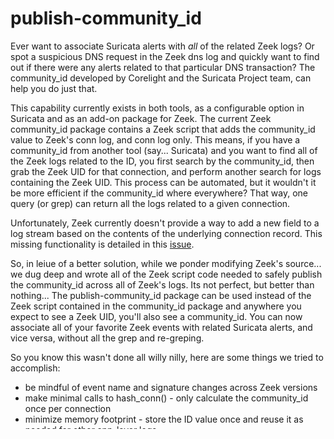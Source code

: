 # publish-community_id
Ever want to associate Suricata alerts with *all* of the related Zeek logs?  Or spot a suspicious DNS request in the Zeek dns log and quickly want to find out if there were any alerts related to that particular DNS transaction?  The community_id developed by Corelight and the Suricata Project team, can help you do just that.  

This capability currently exists in both tools, as a configurable option in Suricata and as an add-on package for Zeek.  The current Zeek community_id package contains a Zeek script that adds the community_id value to Zeek's conn log, and conn log only.  This means, if you have a community_id from another tool (say... Suricata) and you want to find all of the Zeek logs related to the ID, you first search by the community_id, then grab the Zeek UID for that connection, and perform another search for logs containing the Zeek UID.  This process can be automated, but it wouldn't it be more efficient if the community_id where everywhere?  That way, one query (or grep) can return all the logs related to a given connection. 

Unfortunately, Zeek currently doesn't provide a way to add a new field to a log stream based on the contents of the underlying connection record.  This missing functionality is detailed in this [issue](https://github.com/corelight/zeek-community-id/issues/3).  


So, in leiue of a better solution, while we ponder modifying Zeek's source... we dug deep and wrote all of the Zeek script code needed to safely publish the community_id across all of Zeek's logs.  Its not perfect, but better than nothing...  The publish-community_id package can be used instead of the Zeek script contained in the community_id package and anywhere you expect to see a Zeek UID, you'll also see a community_id.  You can now associate all of your favorite Zeek events with related Suricata alerts, and vice versa, without all the grep and re-greping.

So you know this wasn't done all willy nilly, here are some things we tried to accomplish:

* be mindful of event name and signature changes across Zeek versions
* make minimal calls to hash_conn() - only calculate the community_id once per connection 
* minimize memory footprint - store the ID value once and reuse it as needed for other app-layer logs 
* deal with asymmetry and loss - accommodate split transactions, request with no reply and reply with no request
* modular and fault tolerant - things won't blow up if you disable a protocol analyzer 

**Install instructions**
1) Install Zeek
2) Install the community_id Zeek package
3) Clone the publish-community_id repo to a directory of you're choosing 
4) Add a @load directive to your local.bro script that loads the publish_community-id module (via its new directory path)

Note:: If you use publish_community-id you don't need to load the Zeek script from the community_id package.  publish_community-id contains a fully compatible replacement for it, so you don't need both.  


Happy hunting! 







